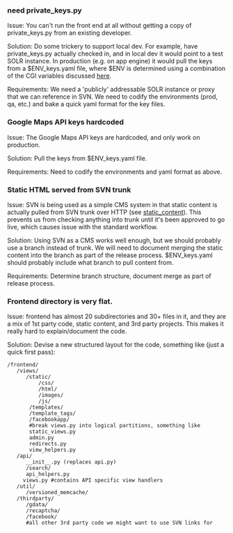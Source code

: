### need private\_keys.py ###

Issue: You can't run the front end at all without getting a copy of private\_keys.py from an existing developer.

Solution:  Do some trickery to support local dev.  For example, have private\_keys.py actually checked in, and in local dev it would point to a test SOLR instance.  In production (e.g. on app engine) it would pull the keys from a $ENV\_keys.yaml file, where $ENV is determined using a combination of the CGI variables discussed [here](http://code.google.com/appengine/docs/python/runtime.html#The_Environment).

Requirements:  We need a 'publicly' addressable SOLR instance or proxy that we can reference in SVN.  We need to codify the environments (prod, qa, etc.) and bake a quick yaml format for the key files.

### Google Maps API keys hardcoded ###

Issue: The Google Maps API keys are hardcoded, and only work on production.

Solution: Pull the keys from $ENV\_keys.yaml file.

Requirements: Need to codify the environments and yaml format as above.

### Static HTML served from SVN trunk ###

Issue: SVN is being used as a simple CMS system in that static content is actually pulled from SVN trunk over HTTP (see [static\_content](http://code.google.com/p/allforgood/source/browse/trunk/frontend/views.py#1039)).  This prevents us from checking anything into trunk until it's been approved to go live, which causes issue with the standard workflow.

Solution: Using SVN as a CMS works well enough, but we should probably use a branch instead of trunk.  We will need to document merging the static content into the branch as part of the release process.  $ENV\_keys.yaml should probably include what branch to pull content from.

Requirements: Determine branch structure, document merge as part of release process.

### Frontend directory is very flat. ###

Issue: frontend has almost 20 subdirectories and 30+ files in it, and they are a mix of 1st party code, static content, and 3rd party projects.  This makes it really hard to explain/document the code.

Solution: Devise a new structured layout for the code, something like (just a quick first pass):

```
/frontend/
   /views/
      /static/
          /css/
          /html/
          /images/
          /js/
       /templates/
       /template_tags/
       /facebookapp/
       #break views.py into logical partitions, something like
       static_views.py
       admin.py
       redirects.py
       view_helpers.py
   /api/
      __init__.py (replaces api.py)
      /search/
      api_helpers.py
     views.py #contains API specific view handlers
   /util/
      /versioned_memcache/
   /thirdparty/
      /gdata/
      /recaptcha/
      /facebook/
      #all other 3rd party code we might want to use SVN links for
```